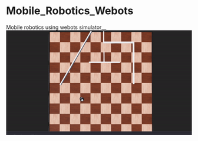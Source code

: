 # Mobile_Robotics_Webots
Mobile robotics using webots simulator__
![Alt Text](Documentation/Images/diff_drive.gif)
